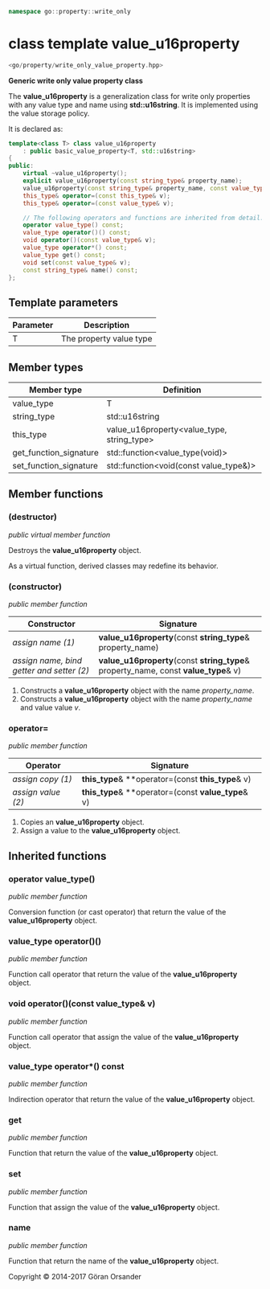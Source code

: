 ```c++
namespace go::property::write_only
```

# class template value_u16property

```c++
<go/property/write_only_value_property.hpp>
```

**Generic write only value property class**

The **value_u16property** is a generalization class for write only properties with any value type and name using **std::u16string**.
It is implemented using the value storage policy.

It is declared as:

```c++
template<class T> class value_u16property
    : public basic_value_property<T, std::u16string>
{
public:
    virtual ~value_u16property();
    explicit value_u16property(const string_type& property_name);
    value_u16property(const string_type& property_name, const value_type& v);
    this_type& operator=(const this_type& v);
    this_type& operator=(const value_type& v);

    // The following operators and functions are inherited from detail::property_base<T, policy::value<T>, std::u16string>
    operator value_type() const;
    value_type operator()() const;
    void operator()(const value_type& v);
    value_type operator*() const;
    value_type get() const;
    void set(const value_type& v);
    const string_type& name() const;
};
```

## Template parameters

Parameter | Description
-|-
T | The property value type

## Member types

Member type | Definition
-|-
value_type | T
string_type | std::u16string
this_type | value_u16property<value_type, string_type>
get_function_signature | std::function<value_type(void)>
set_function_signature | std::function<void(const value_type&)>

## Member functions

### (destructor)

*public virtual member function*

Destroys the **value_u16property** object.

As a virtual function, derived classes may redefine its behavior.

### (constructor)

*public member function*

Constructor | Signature
-|-
*assign name (1)* | **value_u16property**(const **string_type**& property_name)
*assign name, bind getter and setter (2)* | **value_u16property**(const **string_type**& property_name, const **value_type**& v)

1. Constructs a **value_u16property** object with the name *property_name*.
2. Constructs a **value_u16property** object with the name *property_name* and value value *v*.

### operator=

*public member function*

Operator | Signature
-|-
*assign copy (1)* | **this_type**& **operator=(const **this_type**& v)
*assign value (2)* | **this_type**& **operator=(const **value_type**& v)

1. Copies an **value_u16property** object.
2. Assign a value to the **value_u16property** object.

## Inherited functions

### operator value_type()

*public member function*

Conversion function (or cast operator) that return the value of the **value_u16property** object.

### value_type operator()()

*public member function*

Function call operator that return the value of the **value_u16property** object.

### void operator()(const value_type& v)

*public member function*

Function call operator that assign the value of the **value_u16property** object.

### value_type operator*() const

*public member function*

Indirection operator that return the value of the **value_u16property** object.

### get

*public member function*

Function that return the value of the **value_u16property** object.

### set

*public member function*

Function that assign the value of the **value_u16property** object.

### name

*public member function*

Function that return the name of the **value_u16property** object.

Copyright &copy; 2014-2017 Göran Orsander
